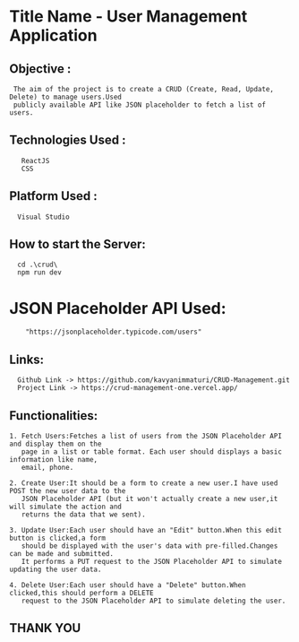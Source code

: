 # Title Name - User Management Application

## Objective : 
     The aim of the project is to create a CRUD (Create, Read, Update, Delete) to manage users.Used 
     publicly available API like JSON placeholder to fetch a list of users.

## Technologies Used : 
       ReactJS 
       CSS 

## Platform Used : 
      Visual Studio 

## How to start the Server: 
      cd .\crud\
      npm run dev

# JSON Placeholder API Used: 
        "https://jsonplaceholder.typicode.com/users"

## Links: 
      Github Link -> https://github.com/kavyanimmaturi/CRUD-Management.git 
      Project Link -> https://crud-management-one.vercel.app/


## Functionalities: 

    1. Fetch Users:Fetches a list of users from the JSON Placeholder API and display them on the 
       page in a list or table format. Each user should displays a basic information like name,
       email, phone.

    2. Create User:It should be a form to create a new user.I have used POST the new user data to the
       JSON Placeholder API (but it won't actually create a new user,it will simulate the action and 
       returns the data that we sent).

    3. Update User:Each user should have an "Edit" button.When this edit button is clicked,a form 
       should be displayed with the user's data with pre-filled.Changes can be made and submitted.
       It performs a PUT request to the JSON Placeholder API to simulate updating the user data.

    4. Delete User:Each user should have a "Delete" button.When clicked,this should perform a DELETE 
       request to the JSON Placeholder API to simulate deleting the user.  


## THANK YOU ##    
